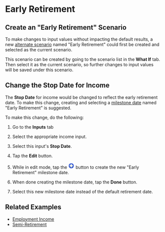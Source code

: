 # Early Retirement

## Create an "Early Retirement" Scenario

To make changes to input values without impacting
the default results, a new [alternate scenario][1] named "Early Retirement"
could first be created and selected as the current scenario. 

This scenario can be created by going to the scenario list in the 
__What If__ tab. Then select it as the current scenario, so further changes 
to input values will be saved under this scenario.

## Change the Stop Date for Income

The __Stop Date__ for income would be changed to reflect the early 
retirement date. To make this change, creating and selecting 
a [milestone date][2] named "Early Retirement" is suggested.

To make this change, do the following:

1. Go to the __Inputs__ tab

2. Select the appropriate income input. 

3. Select this input's __Stop Date__. 

4. Tap the __Edit__ button.

5. While in edit mode, tap the ![add milestone][5] button to create the new "Early Retirement" milestone date.

6. When done creating the milestone date, tap the __Done__ button.

7. Select this new milestone date instead of the default retirement date.

<!-- TBD
### Changing Other Retirement Related Inputs

### Moving the Early Retirement Date
-->

## Related Examples

* [Employment Income][3]
* [Semi-Retirement][4]

[1]:scenario.html
[2]:milestoneDate.html
[3]:recipeEmploymentIncome.html
[4]:recipeSemiRetirement.html
[5]:buttonadd.png